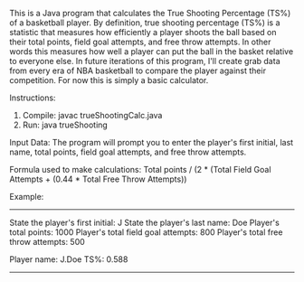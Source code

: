 This is a Java program that calculates the True Shooting Percentage (TS%) of a basketball player. By definition, true shooting percentage (TS%) is a statistic that measures how efficiently a player shoots the ball based on their total points, field goal attempts, and free throw attempts. In other words this measures how well a player can put the ball in the basket relative to everyone else. In future iterations of this program, I'll create grab data from every era of NBA basketball to compare the player against their competition. For now this is simply a basic calculator. 

Instructions: 
1. Compile: javac trueShootingCalc.java
2. Run: java trueShooting

Input Data:
The program will prompt you to enter the player's first initial, last name, total points, field goal attempts, and free throw attempts.

Formula used to make calculations: 
Total points / (2 * (Total Field Goal Attempts + (0.44 * Total Free Throw Attempts)) 

Example: 
*****************************************
State the player's first initial: J
State the player's last name: Doe
Player's total points: 1000
Player's total field goal attempts: 800
Player's total free throw attempts: 500

Player name: J.Doe
TS%: 0.588
*****************************************
